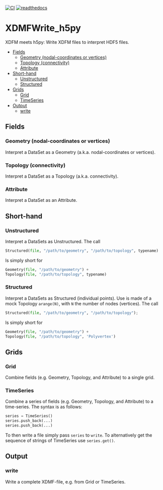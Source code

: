 [![CI](https://github.com/tdegeus/XDMFWrite_h5py/workflows/CI/badge.svg)](https://github.com/tdegeus/XDMFWrite_h5py/actions)
[![readthedocs](https://readthedocs.org/projects/xdmfwrite_h5py/badge/?version=latest)](https://readthedocs.org/projects/xdmfwrite_h5py/badge/?version=latest)

# XDMFWrite_h5py

XDFM meets h5py: Write XDFM files to interpret HDF5 files.

<!-- MarkdownTOC -->

- [Fields](#fields)
    - [Geometry \(nodal-coordinates or vertices\)](#geometry-nodal-coordinates-or-vertices)
    - [Topology \(connectivity\)](#topology-connectivity)
    - [Attribute](#attribute)
- [Short-hand](#short-hand)
    - [Unstructured](#unstructured)
    - [Structured](#structured)
- [Grids](#grids)
    - [Grid](#grid)
    - [TimeSeries](#timeseries)
- [Output](#output)
    - [write](#write)

<!-- /MarkdownTOC -->

## Fields

### Geometry (nodal-coordinates or vertices)

Interpret a DataSet as a Geometry (a.k.a. nodal-coordinates or vertices).

### Topology (connectivity)

Interpret a DataSet as a Topology (a.k.a. connectivity).

### Attribute

Interpret a DataSet as an Attribute.

## Short-hand

### Unstructured

Interpret a DataSets as Unstructured.
The call

```python
Structured(file, "/path/to/geometry", "/path/to/topology", typename)
```

Is simply short for

```python
Geometry(file, "/path/to/geometry") +
Topology(file, "/path/to/topology", typename)
```

### Structured

Interpret a DataSets as Structured (individual points).
Use is made of a mock Topology `arange(N)`, with `N` the number of nodes (vertices).
The call

```python
Structured(file, "/path/to/geometry", "/path/to/topology");
```

Is simply short for

```python
Geometry(file, "/path/to/geometry") +
Topology(file, "/path/to/topology", 'Polyvertex')
```

## Grids

### Grid

Combine fields (e.g. Geometry, Topology, and Attribute) to a single grid.

### TimeSeries

Combine a series of fields (e.g. Geometry, Topology, and Attribute) to a time-series.
The syntax is as follows:

```python
series = TimeSeries()
series.push_back(...)
series.push_back(...)
```

To then write a file simply pass `series` to `write`.
To alternatively get the sequence of strings of TimeSeries use `series.get()`.

## Output

### write

Write a complete XDMF-file, e.g. from Grid or TimeSeries.
